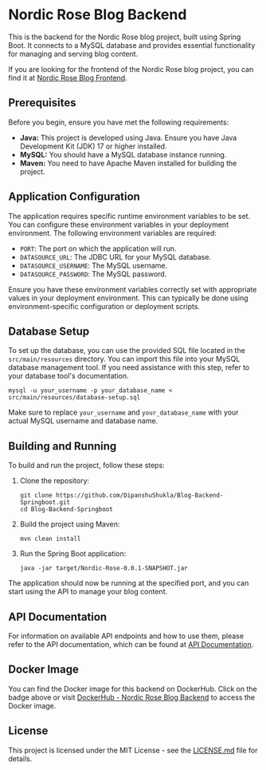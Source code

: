 # Nordic Rose Blog Backend

This is the backend for the Nordic Rose blog project, built using Spring Boot. It connects to a MySQL database and provides essential functionality for managing and serving blog content.

If you are looking for the frontend of the Nordic Rose blog project, you can find it at [Nordic Rose Blog Frontend](https://github.com/DipanshuShukla/Blog-Frontend-Angular.git).

## Prerequisites

Before you begin, ensure you have met the following requirements:

- **Java:** This project is developed using Java. Ensure you have Java Development Kit (JDK) 17 or higher installed.
- **MySQL:** You should have a MySQL database instance running.
- **Maven:** You need to have Apache Maven installed for building the project.

## Application Configuration

The application requires specific runtime environment variables to be set. You can configure these environment variables in your deployment environment. The following environment variables are required:

- `PORT`: The port on which the application will run.
- `DATASOURCE_URL`: The JDBC URL for your MySQL database.
- `DATASOURCE_USERNAME`: The MySQL username.
- `DATASOURCE_PASSWORD`: The MySQL password.

Ensure you have these environment variables correctly set with appropriate values in your deployment environment. This can typically be done using environment-specific configuration or deployment scripts.

## Database Setup

To set up the database, you can use the provided SQL file located in the `src/main/resources` directory. You can import this file into your MySQL database management tool. If you need assistance with this step, refer to your database tool's documentation.

```shell
mysql -u your_username -p your_database_name < src/main/resources/database-setup.sql
```

Make sure to replace `your_username` and `your_database_name` with your actual MySQL username and database name.

## Building and Running

To build and run the project, follow these steps:

1. Clone the repository:

   ```shell
   git clone https://github.com/DipanshuShukla/Blog-Backend-Springboot.git
   cd Blog-Backend-Springboot
   ```

2. Build the project using Maven:

   ```shell
   mvn clean install
   ```

3. Run the Spring Boot application:

   ```shell
   java -jar target/Nordic-Rose-0.0.1-SNAPSHOT.jar
   ```

The application should now be running at the specified port, and you can start using the API to manage your blog content.

## API Documentation

For information on available API endpoints and how to use them, please refer to the API documentation, which can be found at [API Documentation](/api-documentation.md).

## Docker Image

You can find the Docker image for this backend on DockerHub. Click on the badge above or visit [DockerHub - Nordic Rose Blog Backend](https://hub.docker.com/r/dipanshushukla/nordic-rose-blog-backend) to access the Docker image.

## License

This project is licensed under the MIT License - see the [LICENSE.md](LICENSE.md) file for details.
